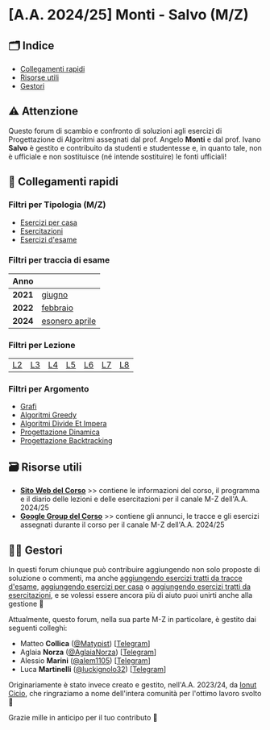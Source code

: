 # [A.A. 2024/25] Monti - Salvo (M/Z)

## 🗂 Indice

- [Collegamenti rapidi](#-collegamenti-rapidi)
- [Risorse utili](#-risorse-utili)
- [Gestori](#%EF%B8%8F-gestori)

## ⚠️ Attenzione

Questo forum di scambio e confronto di soluzioni agli esercizi di Progettazione di Algoritmi assegnati dal prof. Angelo **Monti** e dal prof. Ivano **Salvo** è gestito e contribuito da studenti e studentesse e, in quanto tale, non è ufficiale e non sostituisce (né intende sostituire) le fonti ufficiali!

## 🔗 Collegamenti rapidi

### Filtri per Tipologia (M/Z)

- [Esercizi per casa](../../../discussions/categories/esercizi-m-z)
- [Esercitazioni](../../../discussions/categories/esercitazioni-m-z)
- [Esercizi d'esame](../../../discussions/categories/esami-m-z)

### Filtri per traccia di esame
| Anno      |                                                                                    | 
|-----------|------------------------------------------------------------------------------------| 
| **2021** | [giugno](../../../discussions?discussions_q=label%3A"giugno+2021+%5BM-Z%5D") |
| **2022** | [febbraio](../../../discussions?discussions_q=label%3A"febbraio+2022+%5BM-Z%5D")|
| **2024** | [esonero aprile](../../../discussions?discussions_q=label%3A"Esonero+aprile+2024+[M-Z]") |

### Filtri per Lezione

| | | | | | | | 
|-|-|-|-|-|-|-|
| [L2](../../../discussions?discussions_q=is%3Aopen+category%3A"Esercizi+M-Z"+label%3A"Lez02A2Grafi1+[M-Z]") | [L3](../../../discussions?discussions_q=is%3Aopen+category%3A"Esercizi+M-Z"+label%3A"Lez03A2Grafi2+[M-Z]") | [L4](../../../discussions?discussions_q=is%3Aopen+category%3A"Esercizi+M-Z"+label%3A"Lez04A2Grafi3+[M-Z]") | [L5](../../../discussions?discussions_q=is%3Aopen+category%3A"Esercizi+M-Z"+label%3ALez05A2OrdinamentoTopologico25) | [L6](../../../discussions?discussions_q=is%3Aopen+category%3A"Esercizi+M-Z"+label%3ALez06A2GrafiCicli25) | [L7](../../../discussions?discussions_q=is%3Aopen+category%3A"Esercizi+M-Z"+label%3ALez07A2grafiPonti25) | [L8](../../../discussions?discussions_q=is%3Aopen+category%3A"Esercizi+M-Z"+label%3ALez08A2grafiBFS25)

### Filtri per Argomento

- [Grafi](../../../discussions?discussions_q=label%3Agrafi+category%3A"Esami+M-Z"+category%3A"Esercitazioni+M-Z"+category%3A"Esercizi+M-Z"+)
- [Algoritmi Greedy](../../../discussions?discussions_q=category%3A"Esami+M-Z"+category%3A"Esercitazioni+M-Z"+category%3A"Esercizi+M-Z"+label%3Agreedy+)
- [Algoritmi Divide Et Impera](../../../discussions?discussions_q=category%3A"Esami+M-Z"+category%3A"Esercitazioni+M-Z"+category%3A"Esercizi+M-Z"+label%3AD%26I)
- [Progettazione Dinamica](../../../discussions?discussions_q=category%3A"Esami+M-Z"+category%3A"Esercitazioni+M-Z"+category%3A"Esercizi+M-Z"+label%3AProg.Dinamica)
- [Progettazione Backtracking](../../../discussions?discussions_q=label%3Abacktracking+category%3A"Esercizi+M-Z"+category%3A"Esercitazioni+M-Z"+category%3A"Esercizi+M-Z")

## 🗃 Risorse utili

- [**Sito Web del Corso**](https://twiki.di.uniroma1.it/twiki/view/Algoritmi2/WebHome) >> contiene le informazioni del corso, il programma e il diario delle lezioni e delle esercitazioni per il canale M-Z dell'A.A. 2024/25
- [**Google Group del Corso**](https://groups.google.com/a/di.uniroma1.it/g/algoritmi2_aa25) >> contiene gli annunci, le tracce e gli esercizi assegnati durante il corso per il canale M-Z dell'A.A. 2024/25

## 👷‍♀️ Gestori

In questi forum chiunque può contribuire aggiungendo non solo proposte di soluzione o commenti, ma anche [aggiungendo esercizi tratti da tracce d'esame](../../../discussions/new?category=esami-m-z), [aggiungendo esercizi per casa](../../../discussions/new?category=esercizi-m-z) o [aggiungendo esercizi tratti da esercitazioni](../../../discussions/new?category=esercitazioni-m-z), e se volessi essere ancora più di aiuto puoi unirti anche alla gestione 🙂

Attualmente, questo forum, nella sua parte M-Z in particolare, è gestito dai seguenti colleghi:
- Matteo **Collica**  ([@Matypist](https://github.com/matypist)) [[Telegram](https://t.me/matypist)]
- Aglaia **Norza** ([@AglaiaNorza](https://github.com/aglaianorza)) [[Telegram](https://t.me/aglaianorza)]
- Alessio **Marini** ([@alem1105](https://github.com/alem1105)) [[Telegram](https://t.me/alem1153)]
- Luca **Martinelli** ([@luckignolo32](https://github.com/luckignolo32)) [[Telegram](https://t.me/LucaM1655)]

Originariamente è stato invece creato e gestito, nell'A.A. 2023/24, da [Ionut Cicio](https://github.com/CuriousCI), che ringraziamo a nome dell'intera comunità per l'ottimo lavoro svolto 💪

Grazie mille in anticipo per il tuo contributo 🙌
